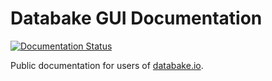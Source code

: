 # Databake GUI Documentation

[![Documentation Status](https://readthedocs.org/projects/databake/badge/?version=latest)](http://databake.readthedocs.io/en/latest/?badge=latest)

Public documentation for users of [databake.io](https://databake.io).
